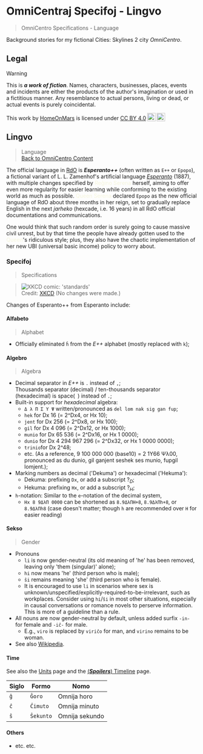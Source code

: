 <!-- -*- coding: utf-8 -*- -->

OmniCentraj Specifoj - Lingvo
===============================================================================

> OmniCentro Specifications - Language

Background stories for my fictional Cities: Skylines 2 city *OmniCentro*.

Legal
-------------------------------------------------------------------------------

> [!WARNING]
> This is ***a work of fiction***.
> Names, characters, businesses, places, events and incidents
> are either the products of the author's imagination or used in a fictitious manner.
> Any resemblance to actual persons, living or dead, or actual events is purely coincidental.

 <p xmlns:cc="http://creativecommons.org/ns#" >This work by <a rel="cc:attributionURL dct:creator" property="cc:attributionName" href="https://github.com/HomeOnMars">HomeOnMars</a> is licensed under <a href="https://creativecommons.org/licenses/by/4.0/?ref=chooser-v1" target="_blank" rel="license noopener noreferrer" style="display:inline-block;">CC BY 4.0<img style="height:22px!important;margin-left:3px;vertical-align:text-bottom;" src="https://mirrors.creativecommons.org/presskit/icons/cc.svg?ref=chooser-v1" alt=""><img style="height:22px!important;margin-left:3px;vertical-align:text-bottom;" src="https://mirrors.creativecommons.org/presskit/icons/by.svg?ref=chooser-v1" alt=""></a></p>

Lingvo
-------------------------------------------------------------------------------

> Language
> <br>
> [Back to OmniCentro Content](../OmniCentro.md#detalaj-informoj)

The official language in [RdO](Bulteno.md#fonrakonta-bulteno) is
***Esperanto++*** (often written as `E++` or `Epopo`),
a fictional variant of L. L. Zamenhof's artificial language
[*Esperanto*](https://lernu.net/esperanto) (1887),
with multiple changes specified by
<span style="color:Beige">Reĝino Serena</span> herself,
aiming to offer even more regularity for easier learning
while conforming to the existing world as much as possible.
<span style="color:Beige">Queen Serena</span> declared `Epopo`
as the new official language of RdO about three months in her reign,
set to gradually replace English in the next *jarheko* (hexcade, i.e. 16 years)
in all RdO official documentations and communications.

One would think that such random order
is surely going to cause massive civil unrest,
but by that time the people have already gotten used to the <span style="color:Beige">Queen</span>'s ridiculous style;
plus, they also have the chaotic implementation of
her new UBI (universal basic income) policy to worry about.

### Specifoj

> Specifications

> ![XKCD comic: 'standards'](https://imgs.xkcd.com/comics/standards.png)  
> Credit: [XKCD](https://xkcd.com/927/) (No changes were made.)

Changes of Esperanto++ from Esperanto include:

#### Alfabeto

> Alphabet

- Officially eliminated `ĥ` from the *E++* alphabet
  (mostly replaced with `k`);

#### Algebro

> Algebra

- Decimal separator in *E++* is `.` instead of `,`;<br>
  Thousands separator (decimal) / ten-thousands separator (hexadecimal) is
  space(` `) instead of `.`;<!-- markdownlint-disable-line no-space-in-code -->
- Built-in support for *hexadecimal* algebra:
  - `Δ λ Π Σ Υ Ψ` written/pronounced as `del lom nak sig gan fup`;
  - `hek`   for Dx            16 (= 2^Dx4,  or Hx          10);
  - `jent`  for Dx           256 (= 2^Dx8,  or Hx         100);
  - `gil`   for Dx         4 096 (= 2^Dx12, or Hx        1000);
  - `munio` for Dx        65 536 (= 2^Dx16, or Hx      1 0000);
  - `dunio` for Dx 4 294 967 296 (= 2^Dx32, or Hx 1 0000 0000);
  - `trinio`for Dx 2^48;
  - etc.
  (As a reference, 9 100 000 000 (base10) = 2 1Υ66 Ψλ00, pronounced as
  du dunio, gil ganjent seshek ses munio, fupgil lomjent.);
- Marking numbers as decimal ('Dekuma') or hexadecimal ('Hekuma'):
  - Dekuma: prefixing `Dx`, or add a subscript $?_D$;
  - Hekuma: prefixing `Hx`, or add a subscript $?_H$;
- `h`-notation: Similar to the `e`-notation of the decimal system,
  - `Hx 8 9ΔλΠ 0000` can be shortened
    as `8.9ΔλΠH+8`, `8.9ΔλΠh+8`, or `8.9ΔλΠh8`
    (case doesn't matter;
    though `h` are recommended over `H` for easier reading)

#### Sekso

> Gender

- Pronouns
  - `li` is now gender-neutral
    (its old meaning of 'he' has been removed,
    leaving only 'them (singular)' alone);
  - `hi` now means 'he' (third person who is male);
  - `ŝi` remains meaning 'she' (third person who is female).
  - It is encouraged to use `li` in scenarios
    where sex is unknown/unspecified/explicitly-required-to-be-irrelevant,
    such as workplaces.
    Consider using `hi`/`ŝi` in most other situations,
    especially in causal conversations or romance novels
    to perserve information.
    This is more of a guideline than a rule.
- All nouns are now gender-neutral by default,
  unless added surfix `-in-` for female and `-iĉ-` for male.
  - E.g., `viro` is replaced by `viriĉo` for man,
    and `virino` remains to be woman.
- See also [Wikipedia](https://en.wikipedia.org/wiki/Gender_reform_in_Esperanto#Common_elements_to_regularizing_Esperanto_gender).

#### Time

See also the [Units](../teknikajxoj/Unuoj.md#tempo) page and the
[(***Spoilers***) Timeline](../intrigmalkasxo/Kronologio.md#kronologio) page.

| Siglo | Formo   | Nomo           |
| --- | --------- | -------------- |
| `ĝ` | `Ĝoro`    | Omnija horo    |
| `ĉ` | `Ĉimuto`  | Omnija minuto  |
| `ŝ` | `Ŝekunto` | Omnija sekundo |

#### Others

- etc. etc.
